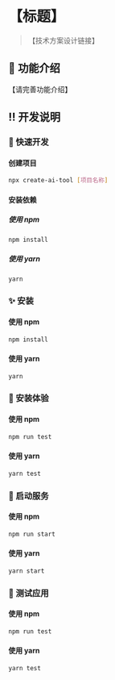 # 【标题】

> 【技术方案设计链接】

## 🌈 功能介绍

【请完善功能介绍】

## ‼️ 开发说明

### 🔨 快速开发

#### 创建项目

```bash
npx create-ai-tool [项目名称]
```

#### 安装依赖

##### 使用 npm

```bash
npm install
```

##### 使用 yarn

```bash
yarn
```

### ✨ 安装

#### 使用 npm

```bash
npm install
```

#### 使用 yarn

```bash
yarn
```

### 🍖 安装体验

#### 使用 npm

```bash
npm run test
```

#### 使用 yarn

```bash
yarn test
```

### 👑 启动服务

#### 使用 npm

```bash
npm run start
```

#### 使用 yarn

```bash
yarn start
```

### 🤡 测试应用

#### 使用 npm

```bash
npm run test
```

#### 使用 yarn

```bash
yarn test
```
